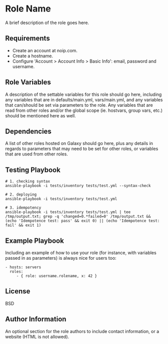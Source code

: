 Role Name
=========

A brief description of the role goes here.

Requirements
------------

- Create an account at noip.com.
- Create a hostname.
- Configure 'Account > Account Info > Basic Info': email, password and username.

Role Variables
--------------

A description of the settable variables for this role should go here, including any variables that are in defaults/main.yml, vars/main.yml, and any variables that can/should be set via parameters to the role. Any variables that are read from other roles and/or the global scope (ie. hostvars, group vars, etc.) should be mentioned here as well.

Dependencies
------------

A list of other roles hosted on Galaxy should go here, plus any details in regards to parameters that may need to be set for other roles, or variables that are used from other roles.

Testing Playbook
----------------

```
# 1. checking syntax
ansible-playbook -i tests/inventory tests/test.yml --syntax-check

# 2. deploying
ansible-playbook -i tests/inventory tests/test.yml

# 3. idempotency
ansible-playbook -i tests/inventory tests/test.yml | tee /tmp/output.txt; grep -q 'changed=0.*failed=0' /tmp/output.txt && (echo 'Idempotence test: pass' && exit 0) || (echo 'Idempotence test: fail' && exit 1)
```


Example Playbook
----------------

Including an example of how to use your role (for instance, with variables passed in as parameters) is always nice for users too:

    - hosts: servers
      roles:
         - { role: username.rolename, x: 42 }

License
-------

BSD

Author Information
------------------

An optional section for the role authors to include contact information, or a website (HTML is not allowed).

